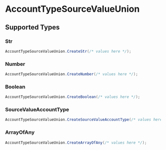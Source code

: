 # AccountTypeSourceValueUnion


## Supported Types

### Str

```csharp
AccountTypeSourceValueUnion.CreateStr(/* values here */);
```

### Number

```csharp
AccountTypeSourceValueUnion.CreateNumber(/* values here */);
```

### Boolean

```csharp
AccountTypeSourceValueUnion.CreateBoolean(/* values here */);
```

### SourceValueAccountType

```csharp
AccountTypeSourceValueUnion.CreateSourceValueAccountType(/* values here */);
```

### ArrayOfAny

```csharp
AccountTypeSourceValueUnion.CreateArrayOfAny(/* values here */);
```
